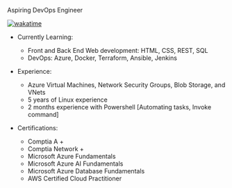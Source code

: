 Aspiring DevOps Engineer

[![wakatime](https://wakatime.com/badge/user/c5e02bf1-d238-430c-b9c3-b6d83d2c3032.svg)](https://wakatime.com/@c5e02bf1-d238-430c-b9c3-b6d83d2c3032)

* Currently Learning: 
  	- Front and Back End Web development: HTML, CSS, REST, SQL
  	- DevOps: Azure, Docker, Terraform, Ansible, Jenkins

* Experience:
  	- Azure Virtual Machines, Network Security Groups, Blob Storage, and VNets
  	- 5 years of Linux experience 
  	- 2 months experience with Powershell [Automating tasks, Invoke command]

* Certifications:
  	- Comptia A +  
  	- Comptia Network +
  	- Microsoft Azure Fundamentals 
  	- Microsoft Azure AI Fundamentals 
  	- Microsoft Azure Database Fundamentals
  	- AWS Certified Cloud Practitioner
